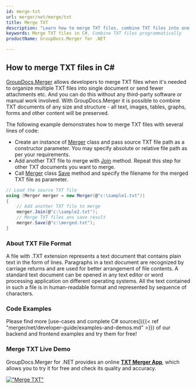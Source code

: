 ```yaml
---
id: merge-txt
url: merger/net/merge/txt
title: Merge TXT
description: "Learn how to merge TXT files, combine TXT files into one file programmatically in C# language using GroupDocs.Merger for .NET library."
keywords: Merge TXT files in C#, Combine TXT files programmatically
productName: GroupDocs.Merger for .NET

---
```


## How to merge TXT files in C#

[GroupDocs.Merger](https://products.groupdocs.com/merger/net) allows developers to merge TXT files when it's needed to organize multiple
 TXT files into single document or send fewer attachments etc. And you can do this without any third-party software or manual work involved.
 With GroupDocs.Merger it is possible to combine TXT documents of any size and structure - all text, images, tables, graphs, forms and other content will be preserved.

The following example demonstrates how to merge TXT files with several lines of code:

* Create an instance of [Merger](https://apireference.groupdocs.com/net/merger/groupdocs.merger/merger) class and pass source TXT file path as a constructor parameter. You may specify absolute or relative file path as per your requirements.
* Add another TXT file to merge with [Join](https://apireference.groupdocs.com/merger/net/groupdocs.merger/merger/methods/join/index) method. Repeat this step for other TXT documents you want to merge.
* Call [Merger](https://apireference.groupdocs.com/net/merger/groupdocs.merger/merger) class [Save](https://apireference.groupdocs.com/merger/net/groupdocs.merger/merger/methods/save/index) method and specify the filename for the merged TXT file as parameter.

```csharp
// Load the source TXT file
using (Merger merger = new Merger(@"c:\sample1.txt"))
{
    // Add another TXT file to merge
    merger.Join(@"c:\sample2.txt");
    // Merge TXT files ans save result
    merger.Save(@"c:\merged.txt");
}
```

### About TXT File Format 

A file with .TXT extension represents a text document that contains plain text in the form of lines. Paragraphs in a text document are recognized by carriage returns and are used for better arrangement of file contents. A standard text document can be opened in any text editor or word processing application on different operating systems. All the text contained in such a file is in human-readable format and represented by sequence of characters.

### Code Examples

Please find more [use-cases and complete C# sources]({{< ref "merger/net/developer-guide/examples-and-demos.md" >}}) of our backend and frontend examples and try them for free!

### Merge TXT Live Demo 

GroupDocs.Merger for .NET provides an online [**TXT Merger App**](https://products.groupdocs.app/merger/txt), which allows you to try it for free and check its quality and accuracy.

[!["Merge TXT"](merger/net/images/merge-txt.png)](https://products.groupdocs.app/merger/txt)